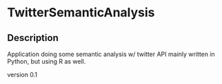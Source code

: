 # TwitterSemanticAnalysis
## Description
Application doing some semantic analysis w/ twitter API
mainly written in Python, but using R as well.

version 0.1
